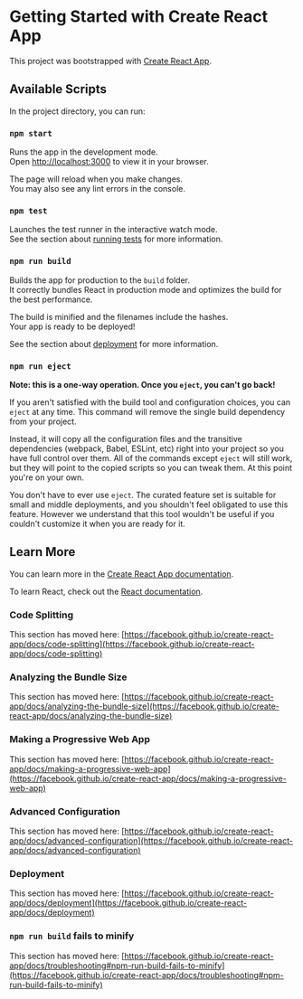 # Getting Started with Create React App

This project was bootstrapped with [Create React App](https://github.com/facebook/create-react-app).

## Available Scripts

In the project directory, you can run:

### `npm start`

Runs the app in the development mode.\
Open [http://localhost:3000](http://localhost:3000) to view it in your browser.

The page will reload when you make changes.\
You may also see any lint errors in the console.

### `npm test`

Launches the test runner in the interactive watch mode.\
See the section about [running tests](https://facebook.github.io/create-react-app/docs/running-tests) for more information.

### `npm run build`

Builds the app for production to the `build` folder.\
It correctly bundles React in production mode and optimizes the build for the best performance.

The build is minified and the filenames include the hashes.\
Your app is ready to be deployed!

See the section about [deployment](https://facebook.github.io/create-react-app/docs/deployment) for more information.

### `npm run eject`

**Note: this is a one-way operation. Once you `eject`, you can't go back!**

If you aren't satisfied with the build tool and configuration choices, you can `eject` at any time. This command will remove the single build dependency from your project.

Instead, it will copy all the configuration files and the transitive dependencies (webpack, Babel, ESLint, etc) right into your project so you have full control over them. All of the commands except `eject` will still work, but they will point to the copied scripts so you can tweak them. At this point you're on your own.

You don't have to ever use `eject`. The curated feature set is suitable for small and middle deployments, and you shouldn't feel obligated to use this feature. However we understand that this tool wouldn't be useful if you couldn't customize it when you are ready for it.

## Learn More

You can learn more in the [Create React App documentation](https://facebook.github.io/create-react-app/docs/getting-started).

To learn React, check out the [React documentation](https://reactjs.org/).

### Code Splitting

This section has moved here: [https://facebook.github.io/create-react-app/docs/code-splitting](https://facebook.github.io/create-react-app/docs/code-splitting)

### Analyzing the Bundle Size

This section has moved here: [https://facebook.github.io/create-react-app/docs/analyzing-the-bundle-size](https://facebook.github.io/create-react-app/docs/analyzing-the-bundle-size)

### Making a Progressive Web App

This section has moved here: [https://facebook.github.io/create-react-app/docs/making-a-progressive-web-app](https://facebook.github.io/create-react-app/docs/making-a-progressive-web-app)

### Advanced Configuration

This section has moved here: [https://facebook.github.io/create-react-app/docs/advanced-configuration](https://facebook.github.io/create-react-app/docs/advanced-configuration)

### Deployment

This section has moved here: [https://facebook.github.io/create-react-app/docs/deployment](https://facebook.github.io/create-react-app/docs/deployment)

### `npm run build` fails to minify

This section has moved here: [https://facebook.github.io/create-react-app/docs/troubleshooting#npm-run-build-fails-to-minify](https://facebook.github.io/create-react-app/docs/troubleshooting#npm-run-build-fails-to-minify)



<!-- 
check box to select all and un selectall button
select all and un selectall button to checkbox
all pagination logic correction 
 -->













<!-- 

 Ujjwal Roy
10:13 AM (0 minutes ago)
to me

import React, { useState } from "react";

export default function MenuForm() {
  // Initial state with one item
  const [menuInput, setMenuInput] = useState([
    {
      itemName: "",
      description: "",
      option: "",
    },
  ]);

  // Function to handle changes in input fields
  const handleMenuChange = (e, index) => {
    const { name, value } = e.target;

    const updatedInputs = [...menuInput];

   
    updatedInputs[index][name] = value;

    setMenuInput(updatedInputs);
  };

  const handleAddMenu = () => {
    setMenuInput((prev) => [
      ...prev,
      { itemName: "", description: "", option: "" },
    ]);
  };

  // Function to remove a specific row
  const handleRemoveMenu = (index) => {
    const updated = [...menuInput];
    updated.splice(index, 1);
    setMenuInput(updated);
  };

  return (
    <div style={{ padding: 20 }}>
      <h2>Menu Items Form</h2>

      {menuInput.map((input, index) => (
        <div
          key={index}
          style={{
            border: "1px solid #ccc",
            padding: 10,
            marginBottom: 15,
            borderRadius: 5,
          }}
        >
          {/* Item Name Input */}
          <div>
            <label>Item Name:</label>
            <input
              type="text"
              name="itemName"
              value={input.itemName}
              onChange={(e) => handleMenuChange(e, index)}
              placeholder="Enter item name"
              style={{ width: "100%", padding: 5, marginBottom: 10 }}
            />
          </div>

          {/* Description Input */}
          <div>
            <label>Description:</label>
            <input
              type="text"
              name="description"
              value={input.description}
              onChange={(e) => handleMenuChange(e, index)}
              placeholder="Enter description"
              style={{ width: "100%", padding: 5, marginBottom: 10 }}
            />
          </div>

          {/* Radio Button Group */}
          <div>
            <label>Choose Option:</label>
            <div>
              <label>
                <input
                  type="radio"
                  name={`option-${index}`} // unique name per row
                  value="veg"
                  checked={input.option === "veg"}
                  onChange={(e) => handleMenuChange(e, index)}
                />
                Veg
              </label>
              <label style={{ marginLeft: 10 }}>
                <input
                  type="radio"
                  name={`option-${index}`} // unique name per row
                  value="nonveg"
                  checked={input.option === "nonveg"}
                  onChange={(e) => handleMenuChange(e, index)}
                />
                Non-Veg
              </label>
            </div>
          </div>

          {/* Remove Row Button */}
          <button
            onClick={() => handleRemoveMenu(index)}
            style={{
              marginTop: 10,
              background: "#f44336",
              color: "#fff",
              padding: "5px 10px",
              border: "none",
              borderRadius: 3,
            }}
          >
            Remove
          </button>
        </div>
      ))}

      {/* Add New Item Button */}
      <button
        onClick={handleAddMenu}
        style={{
          background: "#2196f3",
          color: "#fff",
          padding: "10px 20px",
          border: "none",
          borderRadius: 3,
        }}
      >
        Add New Item
      </button>

      {/* Output */}
      <div style={{ marginTop: 30 }}>
        <h3>Preview Data:</h3>
        <pre>{JSON.stringify(menuInput, null, 2)}</pre>
      </div>
    </div>
  );
} -->


<!-- import React, { useState } from "react";
import { Link } from "react-router-dom";
import {
  ApiLoder,
  ErrorMessage,
  SuccessMessage,
} from "../../../helpers/common";
import { PostImage, PostImageMultiple } from "../../../utils/apiCall";
import { callAPI } from "../../../utils/apiUtils";
import { apiUrls } from "../../../utils/apiUrls";

export default function Index() {
  const [selectedRestaurantOption, setSelectedRestaurantOption] = useState("");
  const [selectedAddressOption, setSelectedAddressOption] = useState("");
  const [selectedMenuOption, setSelectedMenuOption] = useState("");
  const [selectedMenuAddressOption, setSelectedMenuAddressOption] = useState("");
  const [loader, setLoader] = useState(false);
  const [imgArr, setImgArr] = useState([]);
  const [parseData, setParseData] = useState([ /* your parsedData examples */ ]);
  const [menuValue, setMenuValue] = useState({});
  const [value, setValue] = useState({});
  const [input, seInput] = useState({ restaurantAddress: "", restaurantName: "" });

  const [menuInput, setMenuInput] = useState([{ itemName: "", description: "" }]);

  const handleMultipleMenu = async (e) => {
    const files = Array.from(e.target.files);
    const updatedImgArr = [...imgArr, ...files];
    setImgArr(updatedImgArr);
    const path = await PostImageMultiple(updatedImgArr);
    if (path?.length > 0) handleMultiplePath(path);
    e.target.value = null;
  };

  const ParseMenuData = async (index) => {
    try {
      setLoader(true);
      const data = { parsedData: parseData[index] };

      // Handling menu name logic
      if (selectedMenuOption) {
        if (selectedMenuOption === "startWith") data.nameStartWith = menuValue.nameStartWith;
        else if (selectedMenuOption === "endWith") data.nameEndWith = menuValue.nameEndWith;
        else if (selectedMenuOption === "between") {
          data.namestartFrom = menuValue.namestartFrom;
          data.nameendFrom = menuValue.nameendFrom;
        } else if (selectedMenuOption === "chef") data.namelineNumber = menuValue.namelineNumber;
      }

      // Handling menu address logic
      if (selectedMenuAddressOption) {
        if (selectedMenuAddressOption === "startWith") data.addressStartWith = menuValue.addressStartWith;
        else if (selectedMenuAddressOption === "endWith") data.addressEndWith = menuValue.addressEndWith;
        else if (selectedMenuAddressOption === "between") {
          data.addressstartFrom = menuValue.addressstartFrom;
          data.addressendFrom = menuValue.addressendFrom;
        } else if (selectedMenuAddressOption === "chef") data.addresslineNumber = menuValue.addresslineNumber;
      }

      const apiResponse = await callAPI(apiUrls.menuParser, {}, "POST", data);
      if (apiResponse?.data?.status) {
        const updatedInputs = [...menuInput];
        updatedInputs[index] = {
          itemName: apiResponse.data.data.menuName,
          description: apiResponse.data.data.menuDescription,
        };
        setMenuInput(updatedInputs);
      } else {
        ErrorMessage(apiResponse?.data?.message);
        const resetInputs = [...menuInput];
        resetInputs[index] = { itemName: "", description: "" };
        setMenuInput(resetInputs);
      }
      setLoader(false);
    } catch (error) {
      const resetInputs = [...menuInput];
      resetInputs[index] = { itemName: "", description: "" };
      setMenuInput(resetInputs);
      setLoader(false);
      ErrorMessage(error?.message);
    }
  };

  const handleInputChange = (index, e) => {
    const { name, value } = e.target;
    const updatedMenuInput = [...menuInput];
    updatedMenuInput[index][name] = value;
    setMenuInput(updatedMenuInput);
  };

  return (
    <div>
      <h2>Parsed Menus</h2>
      {parseData.map((item, index) => (
        <div key={index} style={{ border: "1px solid #ccc", marginBottom: 10, padding: 10 }}>
          <h4>Menu #{index + 1}</h4>

          <div className="form-group">
            <label>Item Name:</label>
            <input
              type="text"
              name="itemName"
              className="form-control"
              value={menuInput[index]?.itemName || ""}
              onChange={(e) => handleInputChange(index, e)}
            />
          </div>

          <div className="form-group">
            <label>Description:</label>
            <input
              type="text"
              name="description"
              className="form-control"
              value={menuInput[index]?.description || ""}
              onChange={(e) => handleInputChange(index, e)}
            />
          </div>

          <div className="form-group">
            <label><strong>Choose Menu Option:</strong></label><br />
            {Object.entries({ startWith: "Start With", endWith: "End With", between: "Between", chef: "Line Number" }).map(
              ([value, label]) => (
                <label key={value} className="me-3">
                  <input
                    type="radio"
                    name={`menuOption-${index}`}
                    checked={selectedMenuOption === value}
                    onChange={() => setSelectedMenuOption(value)}
                  /> {label}
                </label>
              )
            )}
          </div>

          <button onClick={() => ParseMenuData(index)} className="btn btn-primary mt-2">Parse Menu #{index + 1}</button>
        </div>
      ))}
    </div>
  );
} -->
